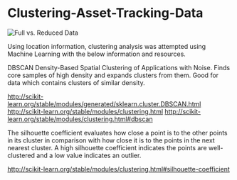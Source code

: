# Clustering-Asset-Tracking-Data

![Full vs. Reduced Data](https://github.com/paulhgraham/Clustering-Asset-Tracking-Data/blob/master/Output/output_25_1.png)


Using location information, clustering analysis was attempted using Machine Learning with the below information and resources.


DBSCAN Density-Based Spatial Clustering of Applications with Noise. Finds core samples of high density and expands clusters from them. Good for data which contains clusters of similar density.

http://scikit-learn.org/stable/modules/generated/sklearn.cluster.DBSCAN.html
http://scikit-learn.org/stable/modules/clustering.html
http://scikit-learn.org/stable/modules/clustering.html#dbscan

The silhouette coefficient evaluates how close a point is to the other points in its cluster in comparison with how close it is to the points in the next nearest cluster. A high silhouette coefficient indicates the points are well-clustered and a low value indicates an outlier.

http://scikit-learn.org/stable/modules/clustering.html#silhouette-coefficient
